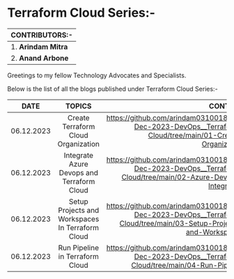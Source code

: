 # Terraform Cloud Series:-

| __CONTRIBUTORS:-__ |
| --------- |
| 1. __Arindam Mitra__ |
| 2. __Anand Arbone__ |

Greetings to my fellow Technology Advocates and Specialists.

Below is the list of all the blogs published under Terraform Cloud Series:-

| __DATE__ | __TOPICS__ | __CONTENT__ |
| --------- |:---------:| -------:|
| 06.12.2023 | Create Terraform Cloud Organization | https://github.com/arindam0310018/06-Dec-2023-DevOps__Terraform-Cloud/tree/main/01-Create-Organization |
| 06.12.2023 | Integrate Azure Devops and Terraform Cloud | https://github.com/arindam0310018/06-Dec-2023-DevOps__Terraform-Cloud/tree/main/02-Azure-Devops-Integration |
| 06.12.2023 | Setup Projects and Workspaces In Terraform Cloud | https://github.com/arindam0310018/06-Dec-2023-DevOps__Terraform-Cloud/tree/main/03-Setup-Projects-and-Workspaces |
| 06.12.2023 | Run Pipeline in Terraform Cloud | https://github.com/arindam0310018/06-Dec-2023-DevOps__Terraform-Cloud/tree/main/04-Run-Pipeline |
